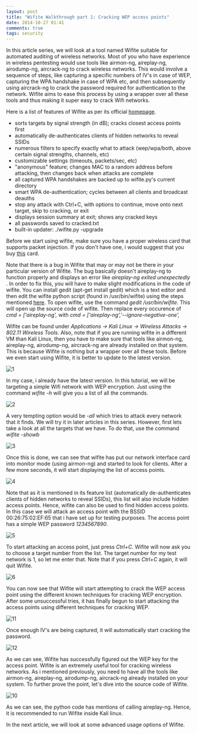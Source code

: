 ```yaml
---
layout: post
title: "Wifite Walkthrough part 1: Cracking WEP access points"
date: 2014-10-27 01:41
comments: true
tags: security
---
```


In this article series, we will look at a tool named Wifite suitable for automated auditing of wireless networks. Most of you who have experience in wireless pentesting would use tools like airmon-ng, aireplay-ng, airodump-ng, aircrack-ng to crack wireless networks. This would involve a sequence of steps, like capturing a specific numbers of IV's in case of WEP, capturing the WPA handshake in case of WPA etc, and then subsequently using aircrack-ng to crack the password required for authentication to the network. Wifite aims to ease this process by using a wrapper over all these tools and thus making it super easy to crack Wifi networks.

<!-- more -->

Here is a list of features of Wifite as per its official [homepage](https://code.google.com/p/wifite/).

*   sorts targets by signal strength (in dB); cracks closest access points first
*   automatically de-authenticates clients of hidden networks to reveal SSIDs
*   numerous filters to specify exactly what to attack (wep/wpa/both, above certain signal strengths, channels, etc)
*   customizable settings (timeouts, packets/sec, etc)
*   "anonymous" feature; changes MAC to a random address before attacking, then changes back when attacks are complete
*   all captured WPA handshakes are backed up to wifite.py's current directory
*   smart WPA de-authentication; cycles between all clients and broadcast deauths
*   stop any attack with Ctrl+C, with options to continue, move onto next target, skip to cracking, or exit
*   displays session summary at exit; shows any cracked keys
*   all passwords saved to cracked.txt
*   built-in updater: ./wifite.py -upgrade

Before we start using wifite, make sure you have a proper wireless card that supports packet injection. If you don't have one, i would suggest that you buy [this](http://www.amazon.com/Alfa-AWUS036H-802-11b-Wireless-network/dp/B002WCEWU8) card.

Note that there is a bug in Wifite that may or may not be there in your particular version of Wifite. The bug basically doesn't aireplay-ng to function properly and displays an error like _aireplay-ng exited unexpectedly_ . In order to fix this, you will have to make slight modifications in the code of wifite. You can install gedit (apt-get install gedit) which is a text editor and then edit the wifite python script (found in /usr/bin/wifite) using the steps mentioned [here](https://code.google.com/p/wifite/issues/detail?id=127). To open wifite, use the command _gedit /usr/bin/wifite_. This will open up the source code of wifite. Then replace every occurence of _cmd = ['aireplay-ng',_ with _cmd = ['aireplay-ng','--ignore-negative-one',_

Wifite can be found under _Applications -> Kali Linux -> Wireless Attacks -> 802.11 Wireless Tools_. Also, note that if you are running wifite in a different VM than Kali Linux, then you have to make sure that tools like airmon-ng, aireplay-ng, airodump-ng, aircrack-ng are already installed on that system. This is because Wifite is nothing but a wrapper over all these tools. Before we even start using Wifite, it is better to update to the latest version.

![1]({{site.baseurl}}/images/posts/wifite1/1.png)

In my case, i already have the latest version. In this tutorial, we will be targeting a simple Wifi network with WEP encryption. Just using the command _wifite -h_ will give you a list of all the commands.

![2]({{site.baseurl}}/images/posts/wifite1/2.png)

A very tempting option would be _-all_ which tries to attack every network that it finds. We will try it in later articles in this series. However, first lets take a look at all the targets that we have. To do that, use the command _wifite -showb_

![3]({{site.baseurl}}/images/posts/wifite1/3.png)

Once this is done, we can see that wifite has put our network interface card into monitor mode (using airmon-ng) and started to look for clients. After a few more seconds, it will start displaying the list of access points.

![4]({{site.baseurl}}/images/posts/wifite1/4.png)

Note that as it is mentioned in its feature list (automatically de-authenticates clients of hidden networks to reveal SSIDs), this list will also include hidden access points. Hence, wifite can also be used to find hidden access points. In this case we will attack an access point with the BSSID 00:26:75:02:EF:65 that i have set up for testing purposes. The access point has a simple WEP password _1234567890_.

![5]({{site.baseurl}}/images/posts/wifite1/5.png)

To start attacking an access point, just press _Ctrl+C_. Wifite will now ask you to choose a target number from the list. The target number for my test network is 1, so let me enter that. Note that if you press _Ctrl+C_ again, it will quit Wifite.

![6]({{site.baseurl}}/images/posts/wifite1/6.png)

You can now see that Wifite will start attempting to crack the WEP access point using the different known techniques for cracking WEP encryption. After some unsuccessful tries, it has finally begun to start attacking the access points using different techniques for cracking WEP.

![11]({{site.baseurl}}/images/posts/wifite1/11.png)

Once enough IV's are being captured, it will automatically start cracking the password.

![12]({{site.baseurl}}/images/posts/wifite1/12.png)

As we can see, Wifite has successfully figured out the WEP key for the access point. Wifite is an extremely useful tool for cracking wireless networks. As i mentioned previously, you need to have all the tools like airmon-ng, aireplay-ng, airodump-ng, aircrack-ng already installed on your system. To further prove the point, let's dive into the source code of Wifite.

![10]({{site.baseurl}}/images/posts/wifite1/10.png)

As we can see, the python code has mentions of calling aireplay-ng. Hence, it is recommended to run Wifite inside Kali linux.

In the next article, we will look at some advanced usage options of Wifite.